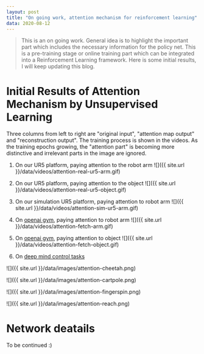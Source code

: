 ```yaml
---
layout: post
title: "On going work, attention mechanism for reinforcement learning"
data: 2020-08-12
---
```


> This is an on going work. General idea is to highlight the important part which includes the necessary
information for the policy net. This is a pre-training stage or online training part which can be integrated into
a Reinforcement Learning framework. Here is some initial results, I will keep updating this blog.

# Initial Results of Attention Mechanism by Unsupervised Learning

Three columns from left to right are "original input", "attention map output" and "reconstruction output". The training process is shown in the videos. As the training epochs growing, the "attention part" is becoming more distinctive and irrelevant parts in the image are ignored.

1. On our UR5 platform, paying attention to the robot arm
![]({{ site.url }}/data/videos/attention-real-ur5-arm.gif)

2. On our UR5 platform, paying attention to the object
![]({{ site.url }}/data/videos/attention-real-ur5-object.gif)

3. On our simulation UR5 platform, paying attention to robot arm
![]({{ site.url }}/data/videos/attention-sim-ur5-arm.gif)

4. On [openai gym](https://gym.openai.com/), paying attention to robot arm
![]({{ site.url }}/data/videos/attention-fetch-arm.gif)

5. On [openai gym](https://gym.openai.com/), paying attention to object
![]({{ site.url }}/data/videos/attention-fetch-object.gif)

6. On [deep mind control tasks](https://deepmind.com/research/open-source/deepmind-control-suite)

![]({{ site.url }}/data/images/attention-cheetah.png)

![]({{ site.url }}/data/images/attention-cartpole.png)

![]({{ site.url }}/data/images/attention-fingerspin.png)

![]({{ site.url }}/data/images/attention-reach.png)

# Network deatails

To be continued :)
